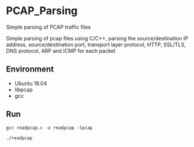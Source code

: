 # PCAP_Parsing
Simple parsing of PCAP traffic files  

Simple parsing of pcap files using C/C++, parsing the source/destination IP address, source/destination port, transport layer protocol, HTTP, SSL/TLS, DNS protocol, ARP and ICMP for each packet

## Environment
* Ubuntu 18.04
* libpcap
* gcc

## Run
```shell
gcc readpcap.c -o readpcap -lpcap  
```
```shell
./readpcap 
```



